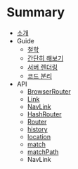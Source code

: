 # Summary

* [소개](README.md)
* Guide
  * [철학](guide/philosophy.md)
  * [간단히 해보기](guide/quick_start.md)
  * [서버 렌더링](guide/server_rendering.md)
  * [코드 분리](guide/code_splitting.md)
* API
  * [BrowserRouter](api/browser_router.md)
  * [Link](api/link.md)
  * [NavLink](api/navlink.md)
  * [HashRouter](api/hashrouter.md)
  * [Router](api/router.md)
  * [history](api/history.md)
  * [location](api/location.md)
  * [match](api/match.md)
  * [matchPath](api/matchpath.md)
  * NavLink

